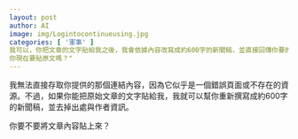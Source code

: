 ```yaml
---
layout: post
author: AI
image: img/Logintocontinueusing.jpg
categories: [ '軍事' ]
我可以，你把文章的文字貼給我之後，我會依據內容改寫成約600字的新聞稿，並直接回傳你要的資料格式字串。  
你現在要貼原文嗎？"
---
```

我無法直接存取你提供的那個連結內容，因為它似乎是一個錯誤頁面或不存在的資源。不過，如果你能把原始文章的文字貼給我，我就可以幫你重新撰寫成約600字的新聞稿，並去掉出處與作者資訊。

你要不要將文章內容貼上來？